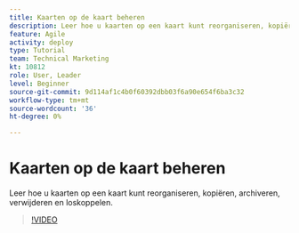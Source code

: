 ```yaml
---
title: Kaarten op de kaart beheren
description: Leer hoe u kaarten op een kaart kunt reorganiseren, kopiëren, archiveren, verwijderen en loskoppelen.
feature: Agile
activity: deploy
type: Tutorial
team: Technical Marketing
kt: 10812
role: User, Leader
level: Beginner
source-git-commit: 9d114af1c4b0f60392dbb03f6a90e654f6ba3c32
workflow-type: tm+mt
source-wordcount: '36'
ht-degree: 0%

---
```


# Kaarten op de kaart beheren

Leer hoe u kaarten op een kaart kunt reorganiseren, kopiëren, archiveren, verwijderen en loskoppelen.

>[!VIDEO](https://video.tv.adobe.com/v/346810)
